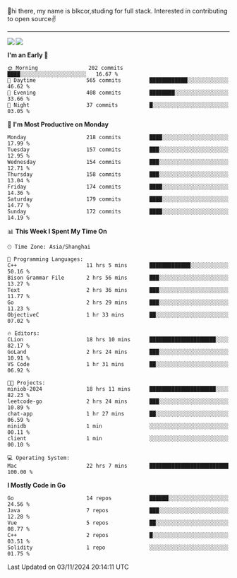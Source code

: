 👋hi there, my name is blkcor,studing for full stack.
Interested in contributing to open source✌️

<hr/>

![](https://github-readme-stats.vercel.app/api?username=blkcor)
<a href="https://github.com/blkcor/github-readme-stats">
    <img align="left" src="https://github-readme-stats.vercel.app/api/top-langs/?username=blkcor&hide=jupyter%20notebook,shaderlab,tex,c%23&langs_count=9" />
</a>


<!--START_SECTION:waka-->
**I'm an Early 🐤** 

```text
🌞 Morning                202 commits         ████░░░░░░░░░░░░░░░░░░░░░   16.67 % 
🌆 Daytime                565 commits         ████████████░░░░░░░░░░░░░   46.62 % 
🌃 Evening                408 commits         ████████░░░░░░░░░░░░░░░░░   33.66 % 
🌙 Night                  37 commits          █░░░░░░░░░░░░░░░░░░░░░░░░   03.05 % 
```
📅 **I'm Most Productive on Monday** 

```text
Monday                   218 commits         ████░░░░░░░░░░░░░░░░░░░░░   17.99 % 
Tuesday                  157 commits         ███░░░░░░░░░░░░░░░░░░░░░░   12.95 % 
Wednesday                154 commits         ███░░░░░░░░░░░░░░░░░░░░░░   12.71 % 
Thursday                 158 commits         ███░░░░░░░░░░░░░░░░░░░░░░   13.04 % 
Friday                   174 commits         ████░░░░░░░░░░░░░░░░░░░░░   14.36 % 
Saturday                 179 commits         ████░░░░░░░░░░░░░░░░░░░░░   14.77 % 
Sunday                   172 commits         ████░░░░░░░░░░░░░░░░░░░░░   14.19 % 
```


📊 **This Week I Spent My Time On** 

```text
🕑︎ Time Zone: Asia/Shanghai

💬 Programming Languages: 
C++                      11 hrs 5 mins       █████████████░░░░░░░░░░░░   50.16 % 
Bison Grammar File       2 hrs 56 mins       ███░░░░░░░░░░░░░░░░░░░░░░   13.27 % 
Text                     2 hrs 36 mins       ███░░░░░░░░░░░░░░░░░░░░░░   11.77 % 
Go                       2 hrs 29 mins       ███░░░░░░░░░░░░░░░░░░░░░░   11.23 % 
ObjectiveC               1 hr 33 mins        ██░░░░░░░░░░░░░░░░░░░░░░░   07.02 % 

🔥 Editors: 
CLion                    18 hrs 10 mins      █████████████████████░░░░   82.17 % 
GoLand                   2 hrs 24 mins       ███░░░░░░░░░░░░░░░░░░░░░░   10.91 % 
VS Code                  1 hr 31 mins        ██░░░░░░░░░░░░░░░░░░░░░░░   06.92 % 

🐱‍💻 Projects: 
miniob-2024              18 hrs 11 mins      █████████████████████░░░░   82.23 % 
leetcode-go              2 hrs 24 mins       ███░░░░░░░░░░░░░░░░░░░░░░   10.89 % 
chat-app                 1 hr 27 mins        ██░░░░░░░░░░░░░░░░░░░░░░░   06.59 % 
minidb                   1 min               ░░░░░░░░░░░░░░░░░░░░░░░░░   00.11 % 
client                   1 min               ░░░░░░░░░░░░░░░░░░░░░░░░░   00.10 % 

💻 Operating System: 
Mac                      22 hrs 7 mins       █████████████████████████   100.00 % 
```

**I Mostly Code in Go** 

```text
Go                       14 repos            ██████░░░░░░░░░░░░░░░░░░░   24.56 % 
Java                     7 repos             ███░░░░░░░░░░░░░░░░░░░░░░   12.28 % 
Vue                      5 repos             ██░░░░░░░░░░░░░░░░░░░░░░░   08.77 % 
C++                      2 repos             █░░░░░░░░░░░░░░░░░░░░░░░░   03.51 % 
Solidity                 1 repo              ░░░░░░░░░░░░░░░░░░░░░░░░░   01.75 % 
```




 Last Updated on 03/11/2024 20:14:11 UTC
<!--END_SECTION:waka-->


